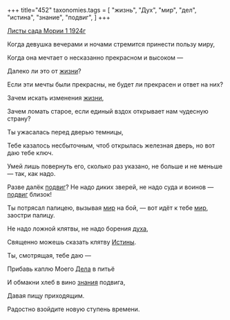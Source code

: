 +++
title="452"
taxonomies.tags = [
 "жизнь",
 "Дух",
 "мир",
 "дел",
 "истина",
 "знание",
 "подвиг",
]
+++

[Листы сада Мории 1 1924г](/agni/1924)

Когда девушка вечерами и ночами стремится принести пользу миру,   

Когда она мечтает о несказанно прекрасном и высоком —    

Далеко ли это от [жизни](/tags/жизнь)?   

Если эти мечты были прекрасны, не будет ли прекрасен и ответ на них?   

Зачем искать изменения [жизни](/tags/жизнь),   

Зачем ломать старое, если единый вздох открывает нам чудесную страну?   

Ты ужасалась перед дверью темницы,   

Тебе казалось несбыточным, чтоб открылась железная дверь, но вот даю тебе ключ.   

Умей лишь повернуть его, сколько раз указано, не больше и не меньше — так, как надо.   

Разве далёк [подвиг](/tags/подвиг)? Не надо диких зверей, не надо суда и воинов — [подвиг](/tags/подвиг) близок!   

Ты потрясал палицею, вызывая [мир](/tags/мир) на бой, — вот идёт к тебе [мир](/tags/мир), заостри палицу.   

Не надо ложной клятвы, не надо борения [духа](/tags/Дух),   

Священно можешь сказать клятву [Истины](/tags/истина).   

Ты, смотрящая, тебе даю —    

Прибавь каплю Моего [Дела](/tags/дел) в питьё   

И обмакни хлеб в вино [знания](/tags/знание) подвига,   

Давая пищу приходящим.   

Радостно взойдите новую ступень времени.   

